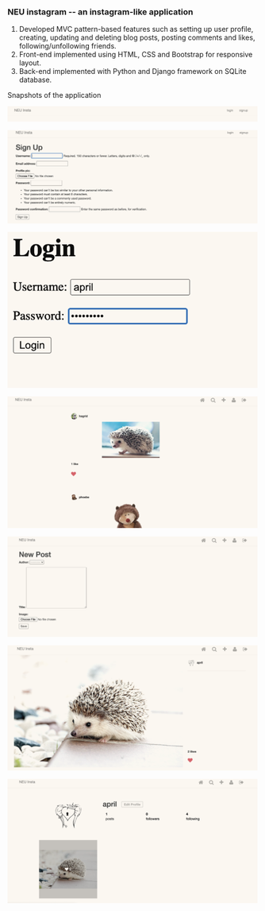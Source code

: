 ### NEU instagram -- an instagram-like application
1. Developed MVC pattern-based features such as setting up user profile, creating, updating and deleting blog posts, posting comments and likes, following/unfollowing friends.
2. Front-end implemented using HTML, CSS and Bootstrap for responsive layout.
3. Back-end implemented with Python and Django framework on SQLite database. 

Snapshots of the application

![](images/Screen%20Shot%202020-06-15%20at%2011.25.46%20PM.png)

![](images/Screen%20Shot%202020-06-15%20at%2011.25.59%20PM.png)

![](images/Screen%20Shot%202020-06-15%20at%2011.26.13%20PM.png)

![](images/Screen%20Shot%202020-06-15%20at%2011.30.54%20PM.png)

![](images/Screen%20Shot%202020-06-15%20at%2011.31.18%20PM.png)

![](images/Screen%20Shot%202020-06-15%20at%2011.31.35%20PM.png)

![](images/Screen%20Shot%202020-06-15%20at%2011.32.05%20PM.png)
